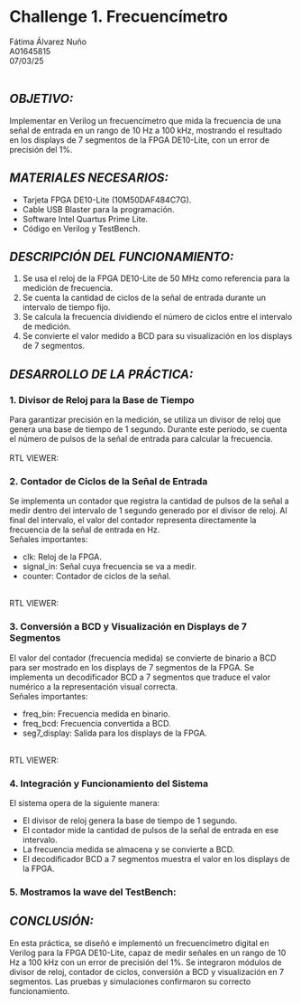 # Challenge 1. Frecuencímetro
Fátima Álvarez Nuño <br/>
A01645815 <br/>
07/03/25 <br/>
<br/>

## *OBJETIVO:* <br/>
Implementar en Verilog un frecuencímetro que mida la frecuencia de una señal de entrada en un rango de 10 Hz a 100 kHz, mostrando el resultado en los displays de 7 segmentos de la FPGA DE10-Lite, con un error de precisión del 1%. <br/>

## *MATERIALES NECESARIOS:* <br/>
* Tarjeta FPGA DE10-Lite (10M50DAF484C7G). <br/>
* Cable USB Blaster para la programación. <br/>
* Software Intel Quartus Prime Lite. <br/>
* Código en Verilog y TestBench. <br/>

## *DESCRIPCIÓN DEL FUNCIONAMIENTO:* <br/>
1. Se usa el reloj de la FPGA DE10-Lite de 50 MHz como referencia para la medición de frecuencia. <br/>
2. Se cuenta la cantidad de ciclos de la señal de entrada durante un intervalo de tiempo fijo. <br/>
3. Se calcula la frecuencia dividiendo el número de ciclos entre el intervalo de medición. <br/>
4. Se convierte el valor medido a BCD para su visualización en los displays de 7 segmentos. <br/>

## *DESARROLLO DE LA PRÁCTICA:* <br/>
### 1. Divisor de Reloj para la Base de Tiempo <br/>
Para garantizar precisión en la medición, se utiliza un divisor de reloj que genera una base de tiempo de 1 segundo. Durante este período, se cuenta el número de pulsos de la señal de entrada para calcular la frecuencia. <br/>
<br/>
RTL VIEWER: <br/>

### 2. Contador de Ciclos de la Señal de Entrada <br/>
Se implementa un contador que registra la cantidad de pulsos de la señal a medir dentro del intervalo de 1 segundo generado por el divisor de reloj. Al final del intervalo, el valor del contador representa directamente la frecuencia de la señal de entrada en Hz. <br/>
Señales importantes: <br/>
* clk: Reloj de la FPGA. <br/>
* signal_in: Señal cuya frecuencia se va a medir. <br/>
* counter: Contador de ciclos de la señal. <br/>
<br/>
RTL VIEWER: <br/>

### 3. Conversión a BCD y Visualización en Displays de 7 Segmentos <br/>
El valor del contador (frecuencia medida) se convierte de binario a BCD para ser mostrado en los displays de 7 segmentos de la FPGA. Se implementa un decodificador BCD a 7 segmentos que traduce el valor numérico a la representación visual correcta. <br/>
Señales importantes: <br/>
* freq_bin: Frecuencia medida en binario. <br/>
* freq_bcd: Frecuencia convertida a BCD. <br/>
* seg7_display: Salida para los displays de la FPGA. <br/>
<br/>
RTL VIEWER: <br/>

### 4. Integración y Funcionamiento del Sistema <br/>
El sistema opera de la siguiente manera: <br/>
* El divisor de reloj genera la base de tiempo de 1 segundo. <br/>
* El contador mide la cantidad de pulsos de la señal de entrada en ese intervalo. <br/>
* La frecuencia medida se almacena y se convierte a BCD. <br/>
* El decodificador BCD a 7 segmentos muestra el valor en los displays de la FPGA. <br/>

### 5. Mostramos la wave del TestBench: <br/>

## *CONCLUSIÓN:* <br/>
En esta práctica, se diseñó e implementó un frecuencímetro digital en Verilog para la FPGA DE10-Lite, capaz de medir señales en un rango de 10 Hz a 100 kHz con un error de precisión del 1%. Se integraron módulos de divisor de reloj, contador de ciclos, conversión a BCD y visualización en 7 segmentos. Las pruebas y simulaciones confirmaron su correcto funcionamiento.
